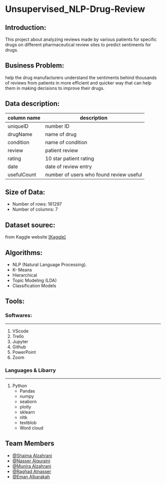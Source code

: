 # Unsupervised_NLP-Drug-Review

## Introduction:
This project about analyzing reviews made by various patients for specific drugs on different pharmaceutical review sites to predict sentiments for drugs.

## Business Problem:
help the drug manufacturers understand the sentiments behind thousands of reviews from patients in more efficient and quicker way that can help them in making decisions to improve their drugs.
 
## Data description:

| column name  | description |
| ------------- | ------------- |
| uniqueID    |   number ID  |
| drugName  | name of drug  |
| condition  | name of condition  |
| review  | patient review  |
| rating  | 10 star patient rating  |
| date  | date of review entry  |
| usefulCount  | number of users who found review useful  |

## Size of Data:
  - Number of rows: 161297
  - Number of columns: 7
## Dataset sourec:
from Kaggle website [[Kaggle]](https://www.kaggle.com/jessicali9530/kuc-hackathon-winter-2018)


## Algorithms:
- NLP (Natural Language Processing).
- K- Means
- Hierarchical
- Topic Modeling (LDA)
- Classification Models


## Tools:
### Softwares:
<hr>

1. VScode
2. Trello
3. Jupyter
4. Github
5. PowerPoint
6. Zoom

### Languages & Libarry
<hr>

1. Python
   - Pandas
   - numpy
   - seaborn
   - plotly
   - sklearn
   - nltk 
   - textblob
   - Word cloud


## Team Members
 - [@Shaima Alzahrani](https://github.com/shaimaalabedi)
 - [@Nasser Alquraini](https://github.com/NasserSH12) 
 - [@Munira Alzahrani](https://github.com/MuniraAlzhrani)
 - [@Raghad Alnasser](https://github.com/EngrRaghad)
 - [@Eman Albarakah](https://github.com/Eeeemsa)
